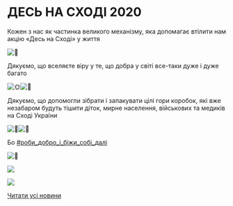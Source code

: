 # ДЕСЬ НА СХОДІ 2020

Кожен з нас як частинка великого механізму, яка допомагає втілити нам акцію «Десь на Сході» у життя

![💛](https://static.xx.fbcdn.net/images/emoji.php/v9/t15/1/16/1f49b.png)

Дякуємо, що вселяєте віру у те, що добра у світі все-таки дуже і дуже багато

![🌞](https://static.xx.fbcdn.net/images/emoji.php/v9/t5f/1/16/1f31e.png)![🤗](https://static.xx.fbcdn.net/images/emoji.php/v9/tb7/1/16/1f917.png)

Дякуємо, що допомогли зібрати і запакувати цілі гори коробок, які вже незабаром будуть тішити діток, мирне населення, військових та медиків на Сході України

![💙](https://static.xx.fbcdn.net/images/emoji.php/v9/t6c/1/16/1f499.png)![💛](https://static.xx.fbcdn.net/images/emoji.php/v9/t15/1/16/1f49b.png)

Бо [#роби_добро_і_біжи_собі_далі](https://www.facebook.com/hashtag/%D1%80%D0%BE%D0%B1%D0%B8_%D0%B4%D0%BE%D0%B1%D1%80%D0%BE_%D1%96_%D0%B1%D1%96%D0%B6%D0%B8_%D1%81%D0%BE%D0%B1%D1%96_%D0%B4%D0%B0%D0%BB%D1%96?__eep__=6&amp;__cft__[0]=AZW-8Z-zi6eDNZDt81yfDzhFXKpJdfyx4vzESe2Ai6i2MXKVOT5Tq8LeMJLJzwglx23Rk0gNxJa_7pxRKPjntxbnBZEkMExJe8yAy33lYaGFmK6bJ4moGloIn9juSiH0gx7GiDS3sG2ngj201Bx1pJXE&amp;__tn__=*NK-R)

![🙂](https://static.xx.fbcdn.net/images/emoji.php/v9/t4c/1/16/1f642.png)

![](/images/blog/десь-на-сході-2020/des_na_shodi1_2020.jpg)

![](/images/blog/десь-на-сході-2020/des_na_shodi2_2020.jpg)

[Читати усі новини](/news)
